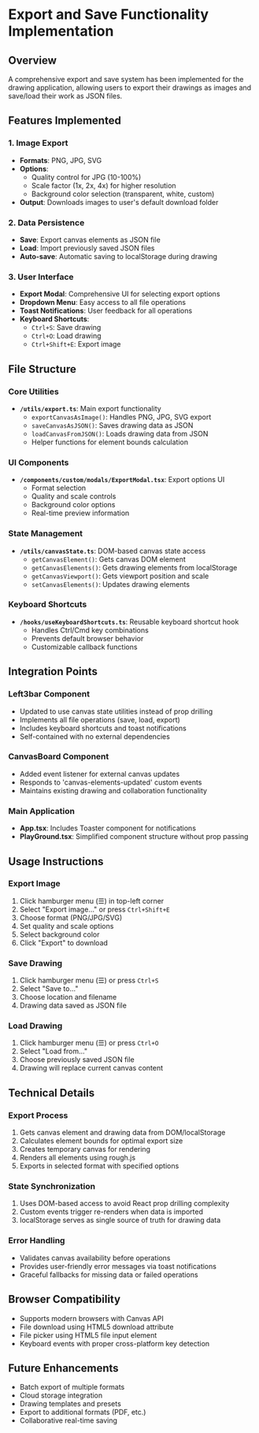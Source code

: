 # Export and Save Functionality Implementation

## Overview

A comprehensive export and save system has been implemented for the drawing application, allowing users to export their drawings as images and save/load their work as JSON files.

## Features Implemented

### 1. Image Export

- **Formats**: PNG, JPG, SVG
- **Options**:
  - Quality control for JPG (10-100%)
  - Scale factor (1x, 2x, 4x) for higher resolution
  - Background color selection (transparent, white, custom)
- **Output**: Downloads images to user's default download folder

### 2. Data Persistence

- **Save**: Export canvas elements as JSON file
- **Load**: Import previously saved JSON files
- **Auto-save**: Automatic saving to localStorage during drawing

### 3. User Interface

- **Export Modal**: Comprehensive UI for selecting export options
- **Dropdown Menu**: Easy access to all file operations
- **Toast Notifications**: User feedback for all operations
- **Keyboard Shortcuts**:
  - `Ctrl+S`: Save drawing
  - `Ctrl+O`: Load drawing
  - `Ctrl+Shift+E`: Export image

## File Structure

### Core Utilities

- **`/utils/export.ts`**: Main export functionality
  - `exportCanvasAsImage()`: Handles PNG, JPG, SVG export
  - `saveCanvasAsJSON()`: Saves drawing data as JSON
  - `loadCanvasFromJSON()`: Loads drawing data from JSON
  - Helper functions for element bounds calculation

### UI Components

- **`/components/custom/modals/ExportModal.tsx`**: Export options UI
  - Format selection
  - Quality and scale controls
  - Background color options
  - Real-time preview information

### State Management

- **`/utils/canvasState.ts`**: DOM-based canvas state access
  - `getCanvasElement()`: Gets canvas DOM element
  - `getCanvasElements()`: Gets drawing elements from localStorage
  - `getCanvasViewport()`: Gets viewport position and scale
  - `setCanvasElements()`: Updates drawing elements

### Keyboard Shortcuts

- **`/hooks/useKeyboardShortcuts.ts`**: Reusable keyboard shortcut hook
  - Handles Ctrl/Cmd key combinations
  - Prevents default browser behavior
  - Customizable callback functions

## Integration Points

### Left3bar Component

- Updated to use canvas state utilities instead of prop drilling
- Implements all file operations (save, load, export)
- Includes keyboard shortcuts and toast notifications
- Self-contained with no external dependencies

### CanvasBoard Component

- Added event listener for external canvas updates
- Responds to 'canvas-elements-updated' custom events
- Maintains existing drawing and collaboration functionality

### Main Application

- **App.tsx**: Includes Toaster component for notifications
- **PlayGround.tsx**: Simplified component structure without prop passing

## Usage Instructions

### Export Image

1. Click hamburger menu (☰) in top-left corner
2. Select "Export image..." or press `Ctrl+Shift+E`
3. Choose format (PNG/JPG/SVG)
4. Set quality and scale options
5. Select background color
6. Click "Export" to download

### Save Drawing

1. Click hamburger menu (☰) or press `Ctrl+S`
2. Select "Save to..."
3. Choose location and filename
4. Drawing data saved as JSON file

### Load Drawing

1. Click hamburger menu (☰) or press `Ctrl+O`
2. Select "Load from..."
3. Choose previously saved JSON file
4. Drawing will replace current canvas content

## Technical Details

### Export Process

1. Gets canvas element and drawing data from DOM/localStorage
2. Calculates element bounds for optimal export size
3. Creates temporary canvas for rendering
4. Renders all elements using rough.js
5. Exports in selected format with specified options

### State Synchronization

1. Uses DOM-based access to avoid React prop drilling complexity
2. Custom events trigger re-renders when data is imported
3. localStorage serves as single source of truth for drawing data

### Error Handling

- Validates canvas availability before operations
- Provides user-friendly error messages via toast notifications
- Graceful fallbacks for missing data or failed operations

## Browser Compatibility

- Supports modern browsers with Canvas API
- File download using HTML5 download attribute
- File picker using HTML5 file input element
- Keyboard events with proper cross-platform key detection

## Future Enhancements

- Batch export of multiple formats
- Cloud storage integration
- Drawing templates and presets
- Export to additional formats (PDF, etc.)
- Collaborative real-time saving
